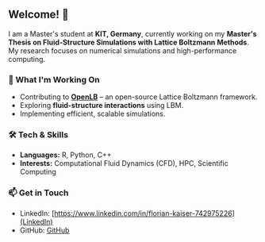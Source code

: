 ## Welcome! 👋  

I am a Master's student at **KIT, Germany**, currently working on my **Master's Thesis on Fluid-Structure Simulations with Lattice Boltzmann Methods**. My research focuses on numerical simulations and high-performance computing.

### 🌱 What I'm Working On
- Contributing to **[OpenLB](https://www.openlb.net/)** – an open-source Lattice Boltzmann framework.
- Exploring **fluid-structure interactions** using LBM.
- Implementing efficient, scalable simulations.

### 🛠️ Tech & Skills
- **Languages:** R, Python, C++
- **Interests:** Computational Fluid Dynamics (CFD), HPC, Scientific Computing

### 📫 Get in Touch
- LinkedIn: [https://www.linkedin.com/in/florian-kaiser-742975226](LinkedIn)
- GitHub: [GitHub]([#](https://github.com/flo2198))



<!--
**flo2198/flo2198** is a ✨ _special_ ✨ repository because its `README.md` (this file) appears on your GitHub profile.

Here are some ideas to get you started:

- 🔭 I’m currently working on ...
- 🌱 I’m currently learning ...
- 👯 I’m looking to collaborate on ...
- 🤔 I’m looking for help with ...
- 💬 Ask me about ...
- 📫 How to reach me: ...
- 😄 Pronouns: ...
- ⚡ Fun fact: ...
-->
